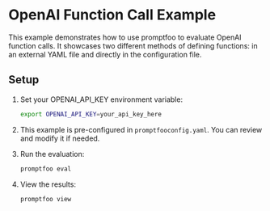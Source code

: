 # OpenAI Function Call Example

This example demonstrates how to use promptfoo to evaluate OpenAI function calls. It showcases two different methods of defining functions: in an external YAML file and directly in the configuration file.

## Setup

1. Set your OPENAI_API_KEY environment variable:

   ```bash
   export OPENAI_API_KEY=your_api_key_here
   ```

2. This example is pre-configured in `promptfooconfig.yaml`. You can review and modify it if needed.

3. Run the evaluation:

   ```bash
   promptfoo eval
   ```

4. View the results:

   ```bash
   promptfoo view
   ```
